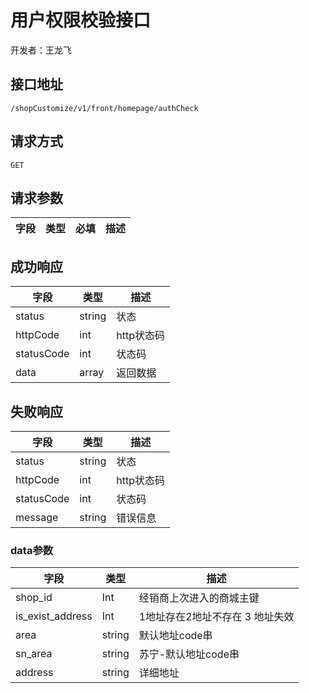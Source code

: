 # 用户权限校验接口

开发者：王龙飞

## 接口地址

`/shopCustomize/v1/front/homepage/authCheck`

## 请求方式

`GET`

## 请求参数

| 字段 | 类型   | 必填 | 描述     |
| ---- | ------ | ---- | -------- |

## 成功响应

| 字段       | 类型    | 描述        |
| ---------- | ------- | ----------- |
| status    | string  | 状态    |
| httpCode     | int  | http状态码    |
| statusCode | int  | 状态码 |
| data  | array  | 返回数据      |

## 失败响应

| 字段       | 类型    | 描述        |
| ---------- | ------- | ----------- |
| status    | string  | 状态    |
| httpCode     | int  | http状态码    |
| statusCode | int  | 状态码 |
| message  | string  | 错误信息      |

### data参数

| 字段       | 类型    | 描述        |
| ---------- | ------- | ----------- |
| shop_id | Int | 经销商上次进入的商城主键 |
| is_exist_address | Int | 1地址存在2地址不存在 3 地址失效 |
| area | string | 默认地址code串 |
| sn_area | string | 苏宁-默认地址code串 |
| address | string | 详细地址 |